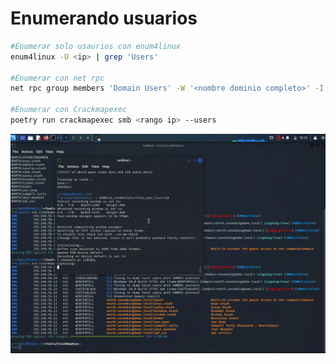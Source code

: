 # Enumerando usuarios

```Bash
#Enumerar solo usaurios con enum4linux
enum4linux -U <ip> | grep 'Users'

#Enumerar con net rpc
net rpc group members 'Domain Users' -W '<nombre dominio completo>' -I '<ip>' -U '%'

#Enumerar con Crackmapexec
poetry run crackmapexec smb <rango ip> --users
```

![Alt text](https://github.com/jor6PS/ad-from-0-to-Hero/blob/master/no_credentials/find_user_list/files/vid.gif?raw=true "Enumerando usuarios con enum4linux, net rpc y crackmapexec")
